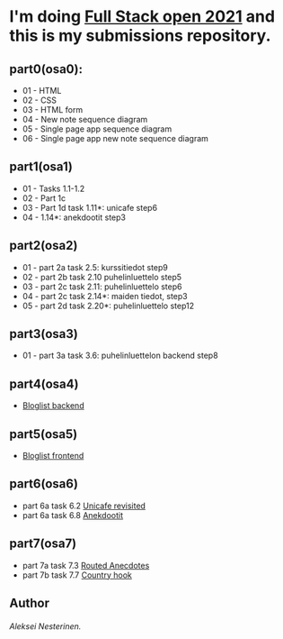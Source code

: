 # I'm doing [Full Stack open 2021](https://fullstackopen.com/) and this is my submissions repository.

## part0(osa0):  
- 01 - HTML
- 02 - CSS
- 03 - HTML form
- 04 - New note sequence diagram
- 05 - Single page app sequence diagram
- 06 - Single page app new note sequence diagram

## part1(osa1)  
- 01 - Tasks 1.1-1.2
- 02 - Part 1c
- 03 - Part 1d task 1.11*: unicafe step6
- 04 - 1.14*: anekdootit step3

## part2(osa2)  
- 01 - part 2a task 2.5: kurssitiedot step9
- 02 - part 2b task 2.10 puhelinluettelo step5
- 03 - part 2c task 2.11: puhelinluettelo step6
- 04 - part 2c task 2.14*: maiden tiedot, step3
- 05 - part 2d task 2.20*: puhelinluettelo step12

## part3(osa3)  
- 01 - part 3a task 3.6: puhelinluettelon backend step8

## part4(osa4)   
- [Bloglist backend](https://github.com/Alkane22/Blogilista)  

## part5(osa5)  
- [Bloglist frontend](https://github.com/Alkane22/BlogiFront) 

## part6(osa6)
- part 6a task 6.2 [Unicafe revisited](https://github.com/Alkane22/UnicafeRedux) 
- part 6a task 6.8 [Anekdootit](https://github.com/Alkane22/AnekdootitRedux) 

## part7(osa7)
- part 7a task 7.3 [Routed Anecdotes](https://github.com/Alkane22/AnekdootitRouted)
- part 7b task 7.7 [Country hook](https://github.com/Alkane22/repo/tree/master/part7/country-hook)

## Author
###### Aleksei Nesterinen.
